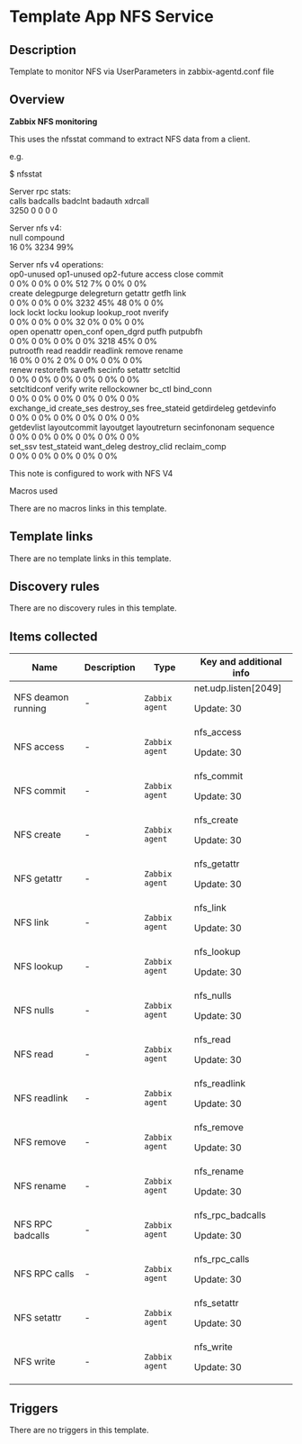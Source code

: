 # Template App NFS Service

## Description

Template to monitor NFS via UserParameters in zabbix-agentd.conf file

## Overview

 


**Zabbix NFS monitoring**


 


This uses the nfsstat command to extract NFS data from a client.


e.g.


$ nfsstat


  
Server rpc stats:  
calls badcalls badclnt badauth xdrcall  
3250 0 0 0 0   
  
Server nfs v4:  
null compound   
16 0% 3234 99%   
  
Server nfs v4 operations:  
op0-unused op1-unused op2-future access close commit   
0 0% 0 0% 0 0% 512 7% 0 0% 0 0%   
create delegpurge delegreturn getattr getfh link   
0 0% 0 0% 0 0% 3232 45% 48 0% 0 0%   
lock lockt locku lookup lookup\_root nverify   
0 0% 0 0% 0 0% 32 0% 0 0% 0 0%   
open openattr open\_conf open\_dgrd putfh putpubfh   
0 0% 0 0% 0 0% 0 0% 3218 45% 0 0%   
putrootfh read readdir readlink remove rename   
16 0% 0 0% 2 0% 0 0% 0 0% 0 0%   
renew restorefh savefh secinfo setattr setcltid   
0 0% 0 0% 0 0% 0 0% 0 0% 0 0%   
setcltidconf verify write rellockowner bc\_ctl bind\_conn   
0 0% 0 0% 0 0% 0 0% 0 0% 0 0%   
exchange\_id create\_ses destroy\_ses free\_stateid getdirdeleg getdevinfo   
0 0% 0 0% 0 0% 0 0% 0 0% 0 0%   
getdevlist layoutcommit layoutget layoutreturn secinfononam sequence   
0 0% 0 0% 0 0% 0 0% 0 0% 0 0%   
set\_ssv test\_stateid want\_deleg destroy\_clid reclaim\_comp   
0 0% 0 0% 0 0% 0 0% 0 0%   



This note is configured to work with NFS V4


 


 


<p class="western" s



## Macros used

There are no macros links in this template.

## Template links

There are no template links in this template.

## Discovery rules

There are no discovery rules in this template.

## Items collected

|Name|Description|Type|Key and additional info|
|----|-----------|----|----|
|NFS deamon running|<p>-</p>|`Zabbix agent`|net.udp.listen[2049]<p>Update: 30</p>|
|NFS access|<p>-</p>|`Zabbix agent`|nfs_access<p>Update: 30</p>|
|NFS commit|<p>-</p>|`Zabbix agent`|nfs_commit<p>Update: 30</p>|
|NFS create|<p>-</p>|`Zabbix agent`|nfs_create<p>Update: 30</p>|
|NFS getattr|<p>-</p>|`Zabbix agent`|nfs_getattr<p>Update: 30</p>|
|NFS link|<p>-</p>|`Zabbix agent`|nfs_link<p>Update: 30</p>|
|NFS lookup|<p>-</p>|`Zabbix agent`|nfs_lookup<p>Update: 30</p>|
|NFS nulls|<p>-</p>|`Zabbix agent`|nfs_nulls<p>Update: 30</p>|
|NFS read|<p>-</p>|`Zabbix agent`|nfs_read<p>Update: 30</p>|
|NFS readlink|<p>-</p>|`Zabbix agent`|nfs_readlink<p>Update: 30</p>|
|NFS remove|<p>-</p>|`Zabbix agent`|nfs_remove<p>Update: 30</p>|
|NFS rename|<p>-</p>|`Zabbix agent`|nfs_rename<p>Update: 30</p>|
|NFS RPC badcalls|<p>-</p>|`Zabbix agent`|nfs_rpc_badcalls<p>Update: 30</p>|
|NFS RPC calls|<p>-</p>|`Zabbix agent`|nfs_rpc_calls<p>Update: 30</p>|
|NFS setattr|<p>-</p>|`Zabbix agent`|nfs_setattr<p>Update: 30</p>|
|NFS write|<p>-</p>|`Zabbix agent`|nfs_write<p>Update: 30</p>|
## Triggers

There are no triggers in this template.

